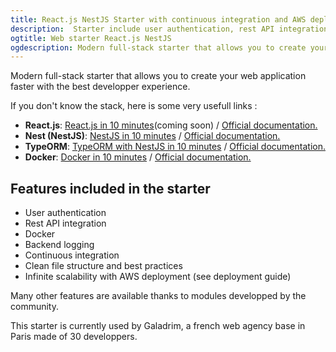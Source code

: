 ```yaml
---
title: React.js NestJS Starter with continuous integration and AWS deployment
description:  Starter include user authentication, rest API integration, docker, continuous integration, clean file structure and best practices, AWS deployment
ogtitle: Web starter React.js NestJS
ogdescription: Modern full-stack starter that allows you to create your web application.
---
```


Modern full-stack starter that allows you to create your web application faster with the best developper experience.

If you don't know the stack, here is some very usefull links :

- **React.js**: [React.js in 10 minutes](https://blog.fast-modular-project.com)(coming soon) / [Official documentation.](https://fr.reactjs.org/) 
- **Nest (NestJS)**: [NestJS in 10 minutes](https://blog.fast-modular-project.com/nestjs-in-10-minutes) / [Official documentation.](https://nestjs.com/) 
- **TypeORM**: [TypeORM with NestJS in 10 minutes](https://blog.fast-modular-project.com/typeorm-with-nestjs-in-10-minutes) / [Official documentation.](https://nestjs.com/) 
- **Docker**: [Docker in 10 minutes](https://blog.fast-modular-project.com/docker-in-10-minutes) / [Official documentation.](https://www.docker.com/) 

## Features included in the starter

- User authentication
- Rest API integration
- Docker
- Backend logging
- Continuous integration
- Clean file structure and best practices
- Infinite scalability with AWS deployment (see deployment guide)

Many other features are available thanks to modules developped by the community.

This starter is currently used by Galadrim, a french web agency base in Paris made of 30 developpers.
